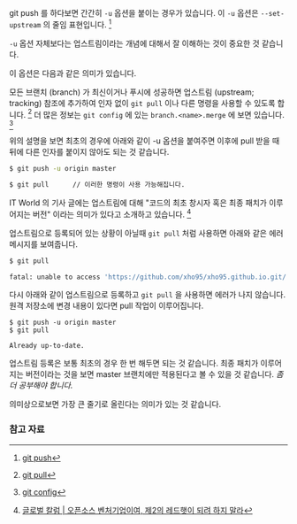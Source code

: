 git push 를 하다보면 간간히 `-u` 옵션을 붙이는 경우가 있습니다. 이 `-u` 옵션은 `--set-upstream` 의 줄임 표현입니다. [^git-push]

`-u` 옵션 자체보다는 업스트림이라는 개념에 대해서 잘 이해하는 것이 중요한 것 같습니다.

이 옵션은 다음과 같은 의미가 있습니다. 

모든 브랜치 (branch) 가 최신이거나 푸시에 성공하면 업스트림 (upstream; tracking) 참조에 추가하여 인자 없이 `git pull` 이나 다른 명령을 사용할 수 있도록 합니다. [^git-pull] 더 많은 정보는 `git config` 에 있는 `branch.<name>.merge` 에 보면 있습니다. [^git-config]

위의 설명을 보면 최초의 경우에 아래와 같이 -u 옵션을 붙여주면 이후에 pull 받을 때 뒤에 다른 인자를 붙이지 않아도 되는 것 같습니다.

```sh
$ git push -u origin master

$ git pull		// 이러한 명령이 사용 가능해집니다.
```

IT World 의 기사 글에는 업스트림에 대해 "코드의 최초 창시자 혹은 최종 패치가 이루어지는 버전" 이라는 의미가 있다고 소개하고 있습니다. [^itworld-86157]

업스트림으로 등록되어 있는 상황이 아닐때 `git pull` 처럼 사용하면 아래와 같은 에러 메시지를 보여줍니다. 

```sh
$ git pull

fatal: unable to access 'https://github.com/xho95/xho95.github.io.git/': Could not resolve host: github.com
```

다시 아래와 같이 업스트림으로 등록하고 `git pull` 을 사용하면 에러가 나지 않습니다. 원격 저장소에 변경 내용이 있다면 pull 작업이 이루어집니다. 

```
$ git push -u origin master
$ git pull

Already up-to-date.
```

업스트림 등록은 보통 최초의 경우 한 번 해두면 되는 것 같습니다. 최종 패치가 이루어지는 버전이라는 것을 보면 master 브랜치에만 적용된다고 볼 수 있을 것 같습니다. _좀 더 공부해야 합니다._

의미상으로보면 가장 큰 줄기로 올린다는 의미가 있는 것 같습니다. 

### 참고 자료

[^git-push]: [git push](https://git-scm.com/docs/git-push)

[^git-pull]: [git pull](https://git-scm.com/docs/git-pull)

[^git-config]: [git config](https://git-scm.com/docs/git-config)

[^itworld-86157]: [글로벌 칼럼 | 오픈소스 벤처기업이여, 제2의 레드햇이 되려 하지 말라](http://www.itworld.co.kr/news/86157)
